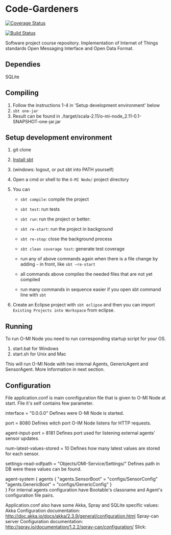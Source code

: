 Code-Gardeners
==============

[![Coverage Status](https://coveralls.io/repos/SnowblindFatal/Code-Gardeners/badge.png?branch=development)](https://coveralls.io/r/SnowblindFatal/Code-Gardeners?branch=development)

[![Build Status](https://travis-ci.org/SnowblindFatal/Code-Gardeners.svg?branch=development)](https://travis-ci.org/SnowblindFatal/Code-Gardeners)

Software project course repository. Implementation of Internet of Things standards Open Messaging Interface and Open Data Format. 

Dependies
---------
SQLite 


Compiling
---------

1. Follow the instructions 1-4 in 'Setup development environment' below
2. `sbt one-jar`
3. Result can be found in ./target/scala-2.11/o-mi-node_2.11-0.1-SNAPSHOT-one-jar.jar


Setup development environment
-----------------------------

1. git clone
2. [Install sbt](http://www.scala-sbt.org/0.13/tutorial/Setup.html)
3. (windows: logout, or put sbt into PATH yourself)
4. Open a cmd or shell to the `O-MI Node/` project directory
5. You can
    - `sbt compile`: compile the project
    - `sbt test`: run tests
    - `sbt run`: run the project or better:
    - `sbt re-start`:  run the project in background
    - `sbt re-stop`: close the background process
    - `sbt clean coverage test`: generate test coverage 

    - run any of above commands again when there is a file change by adding `~` in front, like `sbt ~re-start`
    - all commands above compiles the needed files that are not yet compiled
    - run many commands in sequence easier if you open sbt command line with `sbt`

6. Create an Eclipse project with `sbt eclipse` and then you can import `Existing Projects into Workspace` from eclipse.

Running
-------
To run O-MI Node you need to run corresponding startup script for your OS.
1. start.bat for Windows
2. start.sh for Unix and Mac

This will run O-MI Node with two internal Agents, GenericAgent and SensorAgent.
More Information in next section.

Configuration
-------------
File application.conf is main connfiguration file that is given to O-MI Node
at start. File it's self contains few parameter.

interface = "0.0.0.0"
Defines were O-MI Node is started.

port = 8080
Defines witch port O-IM Node listens for HTTP requests.

agent-input-port = 8181
Defines port used for listening external agents' sensor updates.
  
num-latest-values-stored = 10
Defines how many latest values are stored for each sensor.

settings-read-odfpath = "Objects/OMI-Service/Settings/"
Defines path in DB were these values can be found.


agent-system {
   agents {
       "agents.SensorBoot" = "configs/SensorConfig"
       "agents.GenericBoot" = "configs/GenericConfig"
    }     
}
For internal agents configuration have Bootable's classname and Agent's
configuration file pairs.

Application.conf also have some Akka, Spray and SQLite  specific values:
Akka Configuration documentation:
http://doc.akka.io/docs/akka/2.3.9/general/configuration.html
Spray-can server Configuration documentation:
http://spray.io/documentation/1.2.2/spray-can/configuration/
Slick:
